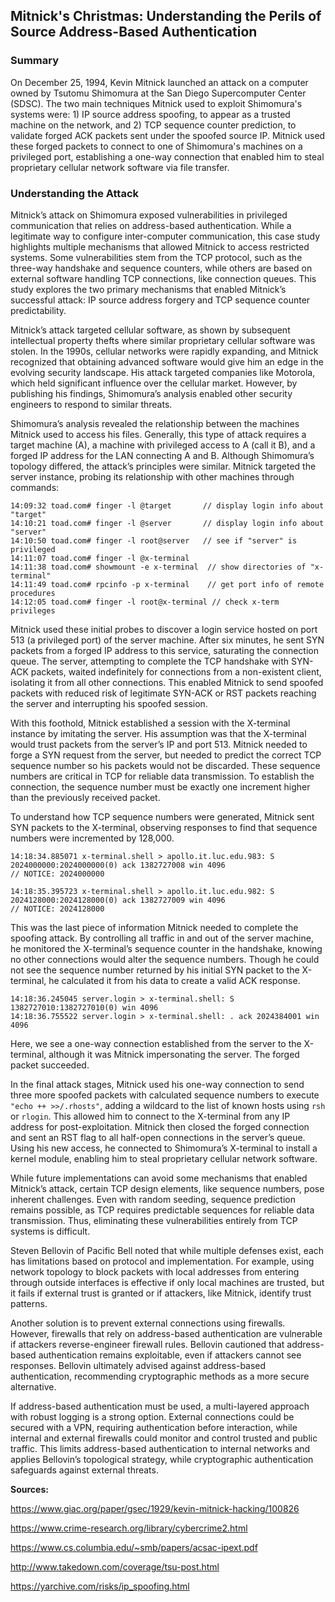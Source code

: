 ## Mitnick's Christmas: Understanding the Perils of Source Address-Based Authentication

### Summary

On December 25, 1994, Kevin Mitnick launched an attack on a computer owned by Tsutomu Shimomura at the San Diego Supercomputer Center (SDSC). The two main techniques Mitnick used to exploit Shimomura's systems were: 1) IP source address spoofing, to appear as a trusted machine on the network, and 2) TCP sequence counter prediction, to validate forged ACK packets sent under the spoofed source IP. Mitnick used these forged packets to connect to one of Shimomura's machines on a privileged port, establishing a one-way connection that enabled him to steal proprietary cellular network software via file transfer.

### Understanding the Attack

Mitnick’s attack on Shimomura exposed vulnerabilities in privileged communication that relies on address-based authentication. While a legitimate way to configure inter-computer communication, this case study highlights multiple mechanisms that allowed Mitnick to access restricted systems. Some vulnerabilities stem from the TCP protocol, such as the three-way handshake and sequence counters, while others are based on external software handling TCP connections, like connection queues. This study explores the two primary mechanisms that enabled Mitnick’s successful attack: IP source address forgery and TCP sequence counter predictability.

Mitnick’s attack targeted cellular software, as shown by subsequent intellectual property thefts where similar proprietary cellular software was stolen. In the 1990s, cellular networks were rapidly expanding, and Mitnick recognized that obtaining advanced software would give him an edge in the evolving security landscape. His attack targeted companies like Motorola, which held significant influence over the cellular market. However, by publishing his findings, Shimomura’s analysis enabled other security engineers to respond to similar threats.

Shimomura’s analysis revealed the relationship between the machines Mitnick used to access his files. Generally, this type of attack requires a target machine (A), a machine with privileged access to A (call it B), and a forged IP address for the LAN connecting A and B. Although Shimomura’s topology differed, the attack’s principles were similar. Mitnick targeted the server instance, probing its relationship with other machines through commands:

```
14:09:32 toad.com# finger -l @target       // display login info about "target"        
14:10:21 toad.com# finger -l @server       // display login info about "server"
14:10:50 toad.com# finger -l root@server   // see if "server" is privileged
14:11:07 toad.com# finger -l @x-terminal   
14:11:38 toad.com# showmount -e x-terminal  // show directories of "x-terminal"
14:11:49 toad.com# rpcinfo -p x-terminal    // get port info of remote procedures
14:12:05 toad.com# finger -l root@x-terminal // check x-term privileges
```

Mitnick used these initial probes to discover a login service hosted on port 513 (a privileged port) of the server machine. After six minutes, he sent SYN packets from a forged IP address to this service, saturating the connection queue. The server, attempting to complete the TCP handshake with SYN-ACK packets, waited indefinitely for connections from a non-existent client, isolating it from all other connections. This enabled Mitnick to send spoofed packets with reduced risk of legitimate SYN-ACK or RST packets reaching the server and interrupting his spoofed session.

With this foothold, Mitnick established a session with the X-terminal instance by imitating the server. His assumption was that the X-terminal would trust packets from the server’s IP and port 513. Mitnick needed to forge a SYN request from the server, but needed to predict the correct TCP sequence number so his packets would not be discarded. These sequence numbers are critical in TCP for reliable data transmission. To establish the connection, the sequence number must be exactly one increment higher than the previously received packet.

To understand how TCP sequence numbers were generated, Mitnick sent SYN packets to the X-terminal, observing responses to find that sequence numbers were incremented by 128,000.

```
14:18:34.885071 x-terminal.shell > apollo.it.luc.edu.983: S 2024000000:2024000000(0) ack 1382727008 win 4096
// NOTICE: 2024000000

14:18:35.395723 x-terminal.shell > apollo.it.luc.edu.982: S 2024128000:2024128000(0) ack 1382727009 win 4096
// NOTICE: 2024128000
```

This was the last piece of information Mitnick needed to complete the spoofing attack. By controlling all traffic in and out of the server machine, he monitored the X-terminal’s sequence counter in the handshake, knowing no other connections would alter the sequence numbers. Though he could not see the sequence number returned by his initial SYN packet to the X-terminal, he calculated it from his data to create a valid ACK response.

```
14:18:36.245045 server.login > x-terminal.shell: S 1382727010:1382727010(0) win 4096
14:18:36.755522 server.login > x-terminal.shell: . ack 2024384001 win 4096
```

Here, we see a one-way connection established from the server to the X-terminal, although it was Mitnick impersonating the server. The forged packet succeeded.

In the final attack stages, Mitnick used his one-way connection to send three more spoofed packets with calculated sequence numbers to execute `"echo ++ >>/.rhosts"`, adding a wildcard to the list of known hosts using `rsh` or `rlogin`. This allowed him to connect to the X-terminal from any IP address for post-exploitation. Mitnick then closed the forged connection and sent an RST flag to all half-open connections in the server’s queue. Using his new access, he connected to Shimomura’s X-terminal to install a kernel module, enabling him to steal proprietary cellular network software.

While future implementations can avoid some mechanisms that enabled Mitnick’s attack, certain TCP design elements, like sequence numbers, pose inherent challenges. Even with random seeding, sequence prediction remains possible, as TCP requires predictable sequences for reliable data transmission. Thus, eliminating these vulnerabilities entirely from TCP systems is difficult.

Steven Bellovin of Pacific Bell noted that while multiple defenses exist, each has limitations based on protocol and implementation. For example, using network topology to block packets with local addresses from entering through outside interfaces is effective if only local machines are trusted, but it fails if external trust is granted or if attackers, like Mitnick, identify trust patterns.

Another solution is to prevent external connections using firewalls. However, firewalls that rely on address-based authentication are vulnerable if attackers reverse-engineer firewall rules. Bellovin cautioned that address-based authentication remains exploitable, even if attackers cannot see responses. Bellovin ultimately advised against address-based authentication, recommending cryptographic methods as a more secure alternative.

If address-based authentication must be used, a multi-layered approach with robust logging is a strong option. External connections could be secured with a VPN, requiring authentication before interaction, while internal and external firewalls could monitor and control trusted and public traffic. This limits address-based authentication to internal networks and applies Bellovin’s topological strategy, while cryptographic authentication safeguards against external threats.



**Sources:**

https://www.giac.org/paper/gsec/1929/kevin-mitnick-hacking/100826

https://www.crime-research.org/library/cybercrime2.html

https://www.cs.columbia.edu/~smb/papers/acsac-ipext.pdf

http://www.takedown.com/coverage/tsu-post.html

https://yarchive.com/risks/ip_spoofing.html